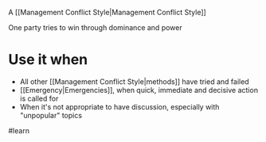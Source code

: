 A [[Management Conflict Style|Management Conflict Style]]

One party tries to win through dominance and power

# Use it when

- All other [[Management Conflict Style|methods]] have tried and failed
- [[Emergency|Emergencies]], when quick, immediate and decisive action is called for
- When it's not appropriate to have discussion, especially with "unpopular" topics

#learn
